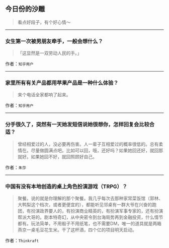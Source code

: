 ## 今日份的沙雕

> 看点好段子，有个好心情～


 
---

### 女生第一次被男朋友牵手，一般会想什么？

> 「这显然是一双劳动人民的手。」


作者：`知乎用户`

---

### 家里所有有关产品都用苹果产品是一种什么体验？

> 来个电话全家都响了起来。


作者：`知乎用户`

---

### 分手很久了，突然有一天她发短信说她很想你，怎样回复会比较合适？

> 曾经相爱过的人，没必要再伤害。人一辈子互相爱过的概率很低的。总有柔情在。尽量做圆满点吧。比如可以回，哦，还好吗？如果她回还好，就回那就好。如果她回不好，就回照顾好自己。


作者：`朱莎`

---

### 中国有没有本地创造的桌上角色扮演游戏（TRPG）？

> 聚餐。说的就是你理解的那个聚餐。我几乎每次去那种家常菜饭馆（郭林、大鸭梨这个档次，或者更便宜的），都能听见邻桌有一群大爷在兴奋的跑团，有扮演政界要人的，有扮演商业精英的，有扮演军事专家的，还有扮演帮派大哥的。剧本特奇幻，从中央密令到台海局势再到金融投资，什么情节都有。玩法简单，不用骰子不用纸笔，也不需要DM，唯一的道具就是两箱燕京一桌毛豆花生米。干了这杯酒，四个亿的项目明天启动。


作者：`Thinkraft`